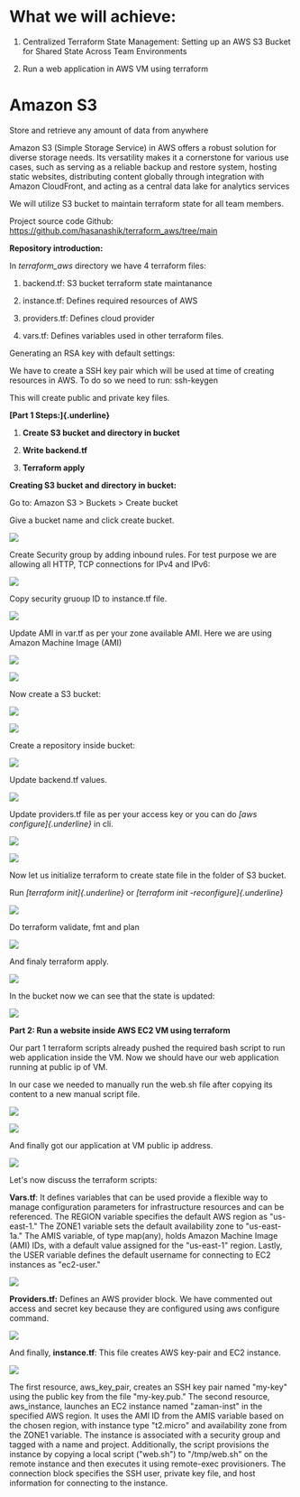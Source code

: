 # What we will achieve:

1.  Centralized Terraform State Management: Setting up an AWS S3 Bucket
    for Shared State Across Team Environments

2.  Run a web application in AWS VM using terraform

# Amazon S3

Store and retrieve any amount of data from anywhere

Amazon S3 (Simple Storage Service) in AWS offers a robust solution for
diverse storage needs. Its versatility makes it a cornerstone for
various use cases, such as serving as a reliable backup and restore
system, hosting static websites, distributing content globally through
integration with Amazon CloudFront, and acting as a central data lake
for analytics services

We will utilize S3 bucket to maintain terraform state for all team
members.

Project source code Github:
<https://github.com/hasanashik/terraform_aws/tree/main>

**Repository introduction:**

In *terraform_aws* directory we have 4 terraform files:

1.  backend.tf: S3 bucket terraform state maintanance

2.  instance.tf: Defines required resources of AWS

3.  providers.tf: Defines cloud provider

4.  vars.tf: Defines variables used in other terraform files.

Generating an RSA key with default settings:

We have to create a SSH key pair which will be used at time of creating
resources in AWS. To do so we need to run: ssh-keygen

This will create public and private key files.

**[Part 1 Steps:]{.underline}**

1.  **Create S3 bucket and directory in bucket**

2.  **Write backend.tf**

3.  **Terraform apply**

**Creating S3 bucket and directory in bucket:**

Go to: Amazon S3 \> Buckets \> Create bucket

Give a bucket name and click create bucket.

![](./images/image1.png)

Create Security group by adding inbound rules. For test purpose we are
allowing all HTTP, TCP connections for IPv4 and IPv6:

![](./images/image2.png)

Copy security gruoup ID to instance.tf file.

![](./images/image3.png)

Update AMI in var.tf as per your zone available AMI. Here we are using
Amazon Machine Image (AMI)

![](./images/image4.png)

![](./images/image5.png)

Now create a S3 bucket:

![](./images/image6.png)

![](./images/image7.png)

Create a repository inside bucket:

![](./images/image8.png)

Update backend.tf values.

![](./images/image9.png)

Update providers.tf file as per your access key or you can do *[aws
configure]{.underline}* in cli.

![](./images/image10.png)

![](./images/image11.png)

Now let us initialize terraform to create state file in the folder of S3
bucket.

Run *[terraform init]{.underline}* or *[terraform init
-reconfigure]{.underline}*

![](./images/image12.png)

Do terraform validate, fmt and plan

![](./images/image13.png)

And finaly terraform apply.

![](./images/image14.png)

In the bucket now we can see that the state is updated:

![](./images/image15.png)

**Part 2: Run a website inside AWS EC2 VM using terraform**

Our part 1 terraform scripts already pushed the required bash script to
run web application inside the VM. Now we should have our web
application running at public ip of VM.

In our case we needed to manually run the web.sh file after copying its
content to a new manual script file.

![](./images/image16.png)

![](./images/image17.png)

And finally got our application at VM public ip address.

![](./images/image18.png) 

Let's now discuss the terraform scripts:

**Vars.tf**: It defines variables that can be used provide a flexible
way to manage configuration parameters for infrastructure resources and
can be referenced. The REGION variable specifies the default AWS region
as \"us-east-1.\" The ZONE1 variable sets the default availability zone
to \"us-east-1a.\" The AMIS variable, of type map(any), holds Amazon
Machine Image (AMI) IDs, with a default value assigned for the
\"us-east-1\" region. Lastly, the USER variable defines the default
username for connecting to EC2 instances as \"ec2-user.\"

![](./images/image19.png) 

**Providers.tf:** Defines an AWS provider block. We have commented out
access and secret key because they are configured using aws configure
command.

![](./images/image20.png)

And finally, **instance.tf**: This file creates AWS key-pair and EC2
instance.

![](./images/image21.png)

The first resource, aws_key_pair, creates an SSH key pair named
\"my-key\" using the public key from the file \"my-key.pub.\" The second
resource, aws_instance, launches an EC2 instance named \"zaman-inst\" in
the specified AWS region. It uses the AMI ID from the AMIS variable
based on the chosen region, with instance type \"t2.micro\" and
availability zone from the ZONE1 variable. The instance is associated
with a security group and tagged with a name and project. Additionally,
the script provisions the instance by copying a local script
(\"web.sh\") to \"/tmp/web.sh\" on the remote instance and then executes
it using remote-exec provisioners. The connection block specifies the
SSH user, private key file, and host information for connecting to the
instance.
